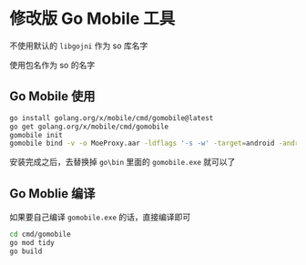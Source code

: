 # 修改版 Go Mobile 工具

不使用默认的 `libgojni` 作为 so 库名字

使用包名作为 so 的名字

## Go Mobile 使用

```bash
go install golang.org/x/mobile/cmd/gomobile@latest
go get golang.org/x/mobile/cmd/gomobile
gomobile init
gomobile bind -v -o MoeProxy.aar -ldflags '-s -w' -target=android -androidapi 28 -target=android/arm64
```

安装完成之后，去替换掉 `go\bin` 里面的 `gomobile.exe` 就可以了

## Go Moblie 编译

如果要自己编译 `gomobile.exe` 的话，直接编译即可

```bash
cd cmd/gomobile
go mod tidy 
go build
```
